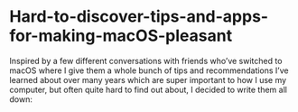 # Hard-to-discover-tips-and-apps-for-making-macOS-pleasant
Inspired by a few different conversations with friends who’ve switched to macOS where I give them a whole bunch of tips and recommendations I’ve learned about over many years which are super important to how I use my computer, but often quite hard to find out about, I decided to write them all down:
